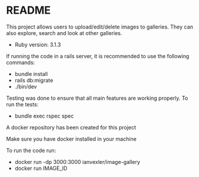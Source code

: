 # README

This project allows users to upload/edit/delete images to galleries. They can also explore, search and look at other galleries. 

* Ruby version: 3.1.3

If running the code in a rails server, it is recommended to use the following commands:
- bundle install
- rails db:migrate
- ./bin/dev

Testing was done to ensure that all main features are working properly. To run the tests:
- bundle exec rspec spec

A docker repository has been created for this project

Make sure you have docker installed in your machine

To run the code run: 
- docker run -dp 3000:3000 ianvexler/image-gallery
- docker run IMAGE_ID
